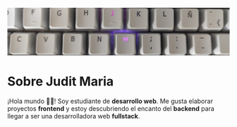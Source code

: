 ![portadaReadmejuditmariaproject](https://github.com/juditmariaproject/juditmariaproject/blob/main/readmeCoverGithub.jpeg)

# Sobre Judit Maria
¡Hola mundo 👋🏽! Soy estudiante de **desarrollo web**. Me gusta elaborar proyectos **frontend** y estoy descubriendo el encanto del **backend** para llegar a ser una desarrolladora web **fullstack**.
